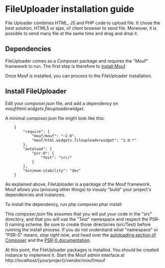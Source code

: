 FileUploader installation guide
===============================

File Uploader combines HTML, JS and PHP code to upload file. It chose the best solution, HTML5 or ajax, of client browser to send file.
Moreover, it is possible to send many file at the same time and drag and drop it.

Dependencies
------------

FileUploader comes as a *Composer* package and requires the "Mouf" framework to run.
The first step is therefore to [install Mouf](http://www.mouf-php.com/).

Once Mouf is installed, you can process to the FileUploader installation.

Install FileUploader
--------------------

Edit your *composer.json* file, and add a dependency on *mouf/html.widgets.fileuploaderwidget*.

A minimal *composer.json* file might look like this:
```
	{
	    "require": {
	        "mouf/mouf": "~2.0",
	        "mouf/html.widgets.fileuploaderwidget": "2.0.*"
	    },
	    "autoload": {
	        "psr-0": {
	            "Test": "src/"
	        }
	    },
	    "minimum-stability": "dev"
	}
```
As explained above, FileUploader is a package of the Mouf framework. Mouf allows you (amoung other things) to visualy "build" your project's dependencies and instances.

To install the dependency, run
	php composer.phar install

This *composer.json* file assumes that you will put your code in the "src" directory, and that you will use the "Test" namespace and respect the PSR-0 naming scheme.
Be sure to create those directories (src/Test) before running the install process.
If you do not understand what "namespace" or "PSR-0" means, *stop right now*, and head over the [autoloading section of Composer](http://getcomposer.org/doc/01-basic-usage.md#autoloading) and the [PSR-0 documentation](https://github.com/php-fig/fig-standards/blob/master/accepted/PSR-0.md).
	
At this point, the FileUploader packages is installed. You should be created instance to implement it. Start the Mouf admin interface at http://localhost/{yourproject}/vendor/mouf/mouf



